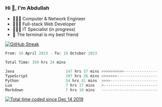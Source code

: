 <h3>Hi 👋, I'm Abdullah</h3>

- 👷🏼‍♂️ Computer & Network Engineer
- 👨🏻‍💻 Full-stack Web Developer
- 👨🏻‍💻 IT Specialist (in progress)
- 🖤 The terminal is my best friend

[![GitHub Streak](https://streak-stats.demolab.com?user=al3bad&theme=transparent&date_format=j%20M%5B%20Y%5D)](https://git.io/streak-stats)

<!--START_SECTION:waka-->

```python
From: 19 April 2023 - To: 18 October 2023

Total Time: 359 hrs 24 mins

Java                       147 hrs 57 mins >>>>>>>>>>---------------   41.08 %
TypeScript                 107 hrs 26 mins >>>>>>>------------------   29.83 %
Python                     54 hrs 41 mins  >>>>---------------------   15.18 %
Lua                        7 hrs 17 mins   >------------------------   02.03 %
Markdown                   7 hrs 10 mins   -------------------------   01.99 %
```

<!--END_SECTION:waka-->

<p>
  <a href="https://wakatime.com/@ce2a2aac-0d6b-4d65-b864-8a4bcaf12967"><img src="https://wakatime.com/badge/user/ce2a2aac-0d6b-4d65-b864-8a4bcaf12967.svg" alt="Total time coded since Dec 14 2019" /></a>
</p>
